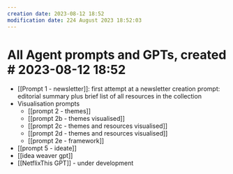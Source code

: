 ```yaml
---
creation date: 2023-08-12 18:52
modification date: 224 August 2023 18:52:03
---
```

# All Agent prompts and GPTs, created # 2023-08-12 18:52

* [[Prompt 1 - newsletter]]: first attempt at a newsletter creation prompt: editorial summary plus brief list of all resources in the collection
* Visualisation prompts
	* [[prompt 2 - themes]]
	* [[prompt 2b - themes visualised]] 
	* [[prompt 2c - themes and resources visualised]]
	* [[prompt 2d - themes and resources visualised]]
	* [[prompt 2e - framework]] 
* [[prompt 5 - ideate]]
* [[idea weaver gpt]]
* [[NetflixThis GPT]] - under development


